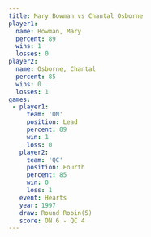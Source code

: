 ```yaml
---
title: Mary Bowman vs Chantal Osborne
player1:                
  name: Bowman, Mary    
  percent: 89           
  wins: 1               
  losses: 0             
player2:                
  name: Osborne, Chantal
  percent: 85           
  wins: 0               
  losses: 1             
games:
 - player1:        
     team: 'ON'    
     position: Lead
     percent: 89   
     win: 1        
     loss: 0       
   player2:          
     team: 'QC'      
     position: Fourth
     percent: 85     
     win: 0          
     loss: 1         
   event: Hearts       
   year: 1997          
   draw: Round Robin(5)
   score: ON 6 - QC 4  
---
```

